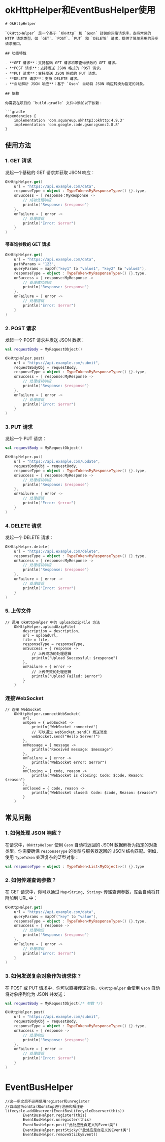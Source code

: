# okHttpHelper和EventBusHelper使用
```
# OkHttpHelper

`OkHttpHelper` 是一个基于 `OkHttp` 和 `Gson` 封装的网络请求库，支持常见的 HTTP 请求类型，如 `GET`、`POST`、`PUT` 和 `DELETE` 请求，提供了简单易用的异步请求接口。

## 功能特性

- **GET 请求**：支持基础 GET 请求和带查询参数的 GET 请求。
- **POST 请求**：支持发送 JSON 格式的 POST 请求。
- **PUT 请求**：支持发送 JSON 格式的 PUT 请求。
- **DELETE 请求**：支持 DELETE 请求。
- **自动解析 JSON 响应**：基于 `Gson` 自动将 JSON 响应转换为指定的对象。

## 依赖

你需要在项目的 `build.gradle` 文件中添加以下依赖：

```gradle
dependencies {
    implementation 'com.squareup.okhttp3:okhttp:4.9.3'
    implementation 'com.google.code.gson:gson:2.8.8'
}
```

## 使用方法

### 1. GET 请求

发起一个基础的 GET 请求并获取 JSON 响应：

```kotlin
OkHttpHelper.get(
    url = "https://api.example.com/data",
    responseType = object : TypeToken<MyResponseType>() {}.type,
    onSuccess = { response：MyResponse ->
        // 成功处理响应
        println("Response: $response")
    },
    onFailure = { error ->
        // 处理错误
        println("Error: $error")
    }
)
```

#### 带查询参数的 GET 请求

```kotlin
OkHttpHelper.get(
    url = "https://api.example.com/data",
    pathParams = "123",
    queryParams = mapOf("key1" to "value1", "key2" to "value2"),
    responseType = object : TypeToken<MyResponseType>() {}.type,
    onSuccess = { response:MyResponse ->
        // 处理成功响应
        println("Response: $response")
    },
    onFailure = { error ->
        // 处理错误
        println("Error: $error")
    }
)
```

### 2. POST 请求

发起一个 POST 请求并发送 JSON 数据：

```kotlin
val requestBody = MyRequestObject()

OkHttpHelper.post(
    url = "https://api.example.com/submit",
    requestBodyObj = requestBody,
    responseType = object : TypeToken<MyResponseType>() {}.type,
    onSuccess = { response:MyResponse ->
        // 处理成功响应
        println("Response: $response")
    },
    onFailure = { error ->
        // 处理错误
        println("Error: $error")
    }
)
```

### 3. PUT 请求

发起一个 PUT 请求：

```kotlin
val requestBody = MyRequestObject()

OkHttpHelper.put(
    url = "https://api.example.com/update",
    requestBodyObj = requestBody,
    responseType = object : TypeToken<MyResponseType>() {}.type,
    onSuccess = { response:MyResponse ->
        // 处理成功响应
        println("Response: $response")
    },
    onFailure = { error ->
        // 处理错误
        println("Error: $error")
    }
)
```

### 4. DELETE 请求

发起一个 DELETE 请求：

```kotlin
OkHttpHelper.delete(
    url = "https://api.example.com/delete",
    responseType = object : TypeToken<MyResponseType>() {}.type,
    onSuccess = { response:MyResponse ->
        // 处理成功响应
        println("Response: $response")
    },
    onFailure = { error ->
        // 处理错误
        println("Error: $error")
    }
)
```
### 5. 上传文件
```
// 调用 OkHttpHelper 中的 uploadGzipFile 方法
    OkHttpHelper.uploadGzipFile(
        description = description,
        url = uploadUrl,
        file = file,
        responseType = responseType,
        onSuccess = { response ->
            // 上传成功的处理逻辑
            println("Upload Successful: $response")
        },
        onFailure = { error ->
            // 上传失败的处理逻辑
            println("Upload Failed: $error")
        }
    )
```
### 连接WebSocket
```
// 连接 WebSocket
    OkHttpHelper.connectWebSocket(
        url,
        onOpen = { webSocket ->
            println("WebSocket connected")
            // 可以通过 webSocket.send() 发送消息
            webSocket.send("Hello Server!")
        },
        onMessage = { message ->
            println("Received message: $message")
        },
        onFailure = { error ->
            println("WebSocket error: $error")
        },
        onClosing = { code, reason ->
            println("WebSocket is closing: Code: $code, Reason: $reason")
        },
        onClosed = { code, reason ->
            println("WebSocket closed: Code: $code, Reason: $reason")
        }
    )
```
## 常见问题

### 1. 如何处理 JSON 响应？

在请求中，`OkHttpHelper` 使用 `Gson` 自动将返回的 JSON 数据解析为指定的对象类型。你需要确保 `responseType` 的类型与服务器返回的 JSON 结构匹配。例如，使用 `TypeToken` 处理复杂的泛型对象：

```kotlin
val responseType = object : TypeToken<List<MyObject>>() {}.type
```

### 2. 如何传递查询参数？

在 GET 请求中，你可以通过 `Map<String, String>` 传递查询参数，库会自动将其附加到 URL 中：

```kotlin
OkHttpHelper.get(
    url = "https://api.example.com/data",
    queryParams = mapOf("key" to "value"),
    responseType = object : TypeToken<MyResponseType>() {}.type,
    onSuccess = { response -> 
        // 处理响应
        println("Response: $response")
    },
    onFailure = { error -> 
        // 处理错误
        println("Error: $error")
    }
)
```

### 3. 如何发送复杂对象作为请求体？

在 POST 或 PUT 请求中，你可以直接传递对象，`OkHttpHelper` 会使用 `Gson` 自动将对象序列化为 JSON 并发送：

```kotlin
val requestBody = MyRequestObject(/* 参数 */)

OkHttpHelper.post(
    url = "https://api.example.com/submit",
    requestBodyObj = requestBody,
    responseType = object : TypeToken<MyResponseType>() {}.type,
    onSuccess = { response ->
        // 处理响应
        println("Response: $response")
    },
    onFailure = { error ->
        // 处理错误
        println("Error: $error")
    }
)
```
# EventBusHelper
```
//这一步之后不必再使用register和unregister
//自动监听onStar和onStop进行注册和解注册
lifecycle.addObserver(EventBusLifecycleObserver(this))
        EventBusHelper.register(this)
        EventBusHelper.unregister(this)
        EventBusHelper.post("此处应是自定义的Event类")
        EventBusHelper.postSticky("此处应是自定义的Event类")
        EventBusHelper.removeStickyEvent()
```
